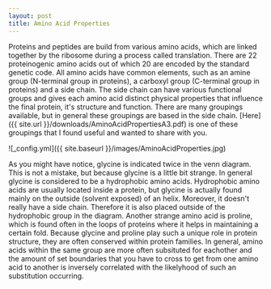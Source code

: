 ```yaml
---
layout: post
title: Amino Acid Properties
---
```


Proteins and peptides are build from various amino acids, which are linked together by the ribosome during a process called translation. There are 22 proteinogenic amino acids out of which 20 are encoded by the standard genetic code. All amino acids have common elements, such as an amine group (N-terminal group in proteins), a carboxyl group (C-terminal group in proteins) and a side chain. The side chain can have various functional groups and gives each amino acid distinct physical properties that influence the final protein, it's structure and function. There are many groupings available, but in general these groupings are based in the side chain. [Here]({{ site.url }}/downloads/AminoAcidPropertiesA3.pdf) is one of these groupings that I found useful and wanted to share with you. 

![_config.yml]({{ site.baseurl }}/images/AminoAcidProperties.jpg)

As you might have notice, glycine is indicated twice in the venn diagram. This is not a mistake, but because glycine is a little bit strange. In general glycine is considered to be a hydrophobic amino acids. Hydrophobic amino acids are usually located inside a protein, but glycine is actually found mainly on the outside (solvent exposed) of an helix. Moreover, it doesn't really have a side chain. Therefore it is also placed outside of the hydrophobic group in the diagram. Another strange amino acid is proline, which is found often in the loops of proteins where it helps in maintaining a certain fold. Because glycine and proline play such a unique role in protein structure, they are often conserved within protein families. In general, amino acids within the same group are more often subsituted for eachother and the amount of set boundaries that you have to cross to get from one amino acid to another is inversely correlated with the likelyhood of such an substitution occurring.
